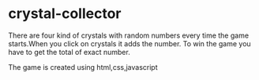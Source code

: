 # crystal-collector

There are four kind of crystals with random numbers every time the game starts.When you click on crystals it adds the number. To win the game you have to get the total of exact number.

The game is created using html,css,javascript
